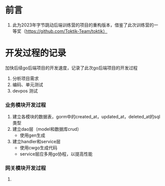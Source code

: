 # 前言
1. 此为2023年字节跳动后端训练营的项目的重构版本，借鉴了此次训练营的一等奖（https://github.com/Toktik-Team/toktik）

# 开发过程的记录
加快后续go后端项目的开发速度，记录了此次go后端项目的开发过程
1. 分析项目需求
2. 编码、单元测试
3. devpos 测试
### 业务模块开发过程
1. 建立各模块的数据表，gorm中的created_at，updated_at，deleted_at的sql类型
2. 建立dao层（model和数据库crud）
   - 使用gen生成
3. 建立handler和service层
    - 使用cwgo生成代码
    - service层应多用go协程，以提高性能
### 网关模块开发过程
1. 